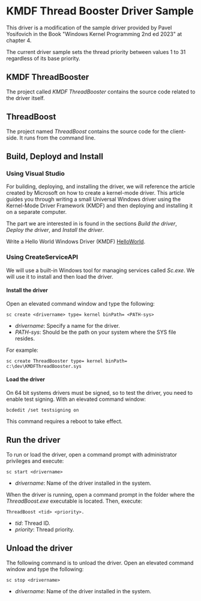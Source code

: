 # KMDF Thread Booster Driver Sample

This driver is a modification of the sample driver provided by Pavel Yosifovich in the Book "Windows Kernel Programming 2nd ed 2023" at chapter 4.

The current driver sample sets the thread priority between values 1 to 31 regardless of its base priority.

## KMDF ThreadBooster

The project called *KMDF ThreadBooster* contains the source code related to the driver itself.

## ThreadBoost

The project named *ThreadBoost* contains the source code for the client-side. It runs from the command line.

## Build, Deployd and Install

### Using Visual Studio

For building, deploying, and installing the driver, we will reference the article created by Microsoft on how to create a kernel-mode driver. This article guides you through writing a small Universal Windows driver using the Kernel-Mode Driver Framework (KMDF) and then deploying and installing it on a separate computer. 

The part we are interested in is found in the sections *Build the driver*, *Deploy the driver*, and *Install the driver*.

Write a Hello World Windows Driver (KMDF) [HelloWorld](https://learn.microsoft.com/en-us/windows-hardware/drivers/gettingstarted/writing-a-very-small-kmdf--driver).

### Using CreateServiceAPI

We will use a built-in Windows tool for managing services called *Sc.exe*. We will use it to install and then load the driver.

#### Install the driver

Open an elevated command window and type the following:

```
sc create <drivername> type= kernel binPath= <PATH-sys>
```
* *drivername*: Specify a name for the driver.
* *PATH-sys*: Should be the path on your system where the SYS file resides.

For example:
```
sc create ThreadBooster type= kernel binPath= c:\dev\KMDFThreadBooster.sys
```

#### Load the driver

On 64 bit systems drivers must be signed, so to test the driver, you need to enable test signing. With an elevated command window:

```
bcdedit /set testsigning on
```

This command requires a reboot to take effect.

## Run the driver

To run or load the driver, open a command prompt with administrator privileges and execute:

```
sc start <drivername>
```

* *drivername*: Name of the driver installed in the system.

When the driver is running, open a command prompt in the folder where the *ThreadBoost.exe* executable is located. Then, execute:
```
ThreadBoost <tid> <priority>.
```
* *tid*: Thread ID.
* *priority*: Thread priority.

## Unload the driver

The following command is to unload the driver. Open an elevated command window and type the following:
```
sc stop <drivername>
```
* *drivername*: Name of the driver installed in the system.

